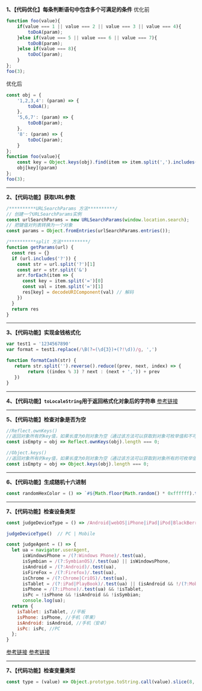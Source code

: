 **1、【代码优化】每条判断语句中包含多个可满足的条件**
优化前

```js
function foo(value){
    if(value === 1 || value === 2 || value === 3 || value === 4){
        toDoA(param);
    }else if(value === 5 || value === 6 || value === 7){
        toDoB(param);
    }else if(value === 8){
        toDoC(param);
    }
};
foo(3);
```

优化后

```js
const obj = {
    '1,2,3,4': (param) => {
        toDoA();
    },
    '5,6,7': (param) => {
        toDoB(param);
    },
    '8': (param) => {
        toDoC(param);
    }
};
function foo(value){
    const key = Object.keys(obj).find(item => item.split(',').includes(value));
    obj[key](param)
};
foo(3);
```

***

**2、【代码功能】获取URL参数**

```js
/**********URLSearchParams 方法**********/
// 创建一个URLSearchParams实例
const urlSearchParams = new URLSearchParams(window.location.search);
// 把键值对列表转换为一个对象
const params = Object.fromEntries(urlSearchParams.entries());
```

```js
/**********split 方法**********/
function getParams(url) {
  const res = {}
  if (url.includes('?')) {
    const str = url.split('?')[1]
    const arr = str.split('&')
    arr.forEach(item => {
      const key = item.split('=')[0]
      const val = item.split('=')[1]
      res[key] = decodeURIComponent(val) // 解码
    })
  }
  return res
}
```

***

**3、【代码功能】实现金钱格式化**

```js
var test1 = '1234567890'
var format = test1.replace(/\B(?=(\d{3})+(?!\d))/g, ',')
```

```js
function formatCash(str) {
   return str.split('').reverse().reduce((prev, next, index) => {
        return ((index % 3) ? next : (next + ',')) + prev
   })
}
```

***

**4、【代码功能】`toLocaleString`用于返回格式化对象后的字符串**
[参考链接](https://juejin.cn/post/6844903588045520903)

***

**5、【代码功能】检查对象是否为空**

```js
//Reflect.ownKeys()
//返回对象所有的key值，如果长度为0则对象为空（通过该方法可以获取到对象可枚举值和不可枚举值，但无法获取到对象的继承属性）
const isEmpty = obj => Reflect.ownKeys(obj).length === 0;

//Object.keys()
//返回对象所有的key值，如果长度为0则对象为空（通过该方法可以获取到对象所有的可枚举值，无法获取到不可枚举值和对象的继承属性）
const isEmpty = obj => Object.keys(obj).length === 0;
```

***

**6、【代码功能】生成随机十六进制**

```js
const randomHexColor = () => `#${Math.floor(Math.random() * 0xffffff).toString(16).padEnd(6, "0")}`
```

***

**7、【代码功能】检查设备类型**

```js
const judgeDeviceType = () => /Android|webOS|iPhone|iPad|iPod|BlackBerry|IEMobile|OperaMini/i.test(navigator.userAgent) ? 'Mobile' : 'PC';

judgeDeviceType()  // PC | Mobile

const judgeAgent = () => {
  let ua = navigator.userAgent,
      isWindowsPhone = /(?:Windows Phone)/.test(ua),
      isSymbian = /(?:SymbianOS)/.test(ua) || isWindowsPhone,
      isAndroid = /(?:Android)/.test(ua),
      isFireFox = /(?:Firefox)/.test(ua),
      isChrome = /(?:Chrome|CriOS)/.test(ua),
      isTablet = /(?:iPad|PlayBook)/.test(ua) || (isAndroid && !/(?:Mobile)/.test(ua)) || (isFireFox && /(?:Tablet)/.test(ua)),
      isPhone = /(?:iPhone)/.test(ua) && !isTablet,
      isPc = !isPhone && !isAndroid && !isSymbian;
      console.log(ua);
  return {
    isTablet: isTablet, //平板
    isPhone: isPhone, //手机（苹果）
    isAndroid: isAndroid, //手机（安卓）
    isPc: isPc, //PC
  };
}
```

[参考链接](https://cloud.tencent.com/developer/article/2131635)
[参考链接](https://blog.csdn.net/sunsijia21983/article/details/113374198)

***

**7、【代码功能】检查变量类型**
```js
const type = (value) => Object.prototype.toString.call(value).slice(8, -1).toLowerCase();
```
